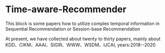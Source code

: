 # Time-aware-Recommender

This block is some papers how to utilize complex temporal information in Sequential Recommendation or Session-base Recommendation  

At present, we have collected about twenty to thirty papers, mainly about KDD、CIKM、AAAI、SIGIR、WWW、WSDM、IJCAI, years:2018--2020
